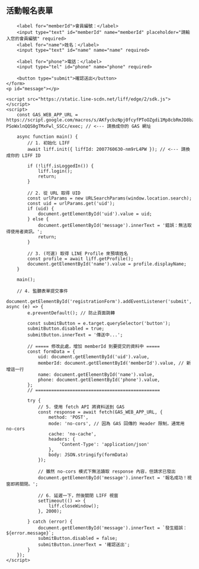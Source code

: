 <!DOCTYPE html>
<html lang="zh-Hant">
<head>
    <meta charset="UTF-8">
    <meta name="viewport" content="width=device-width, initial-scale=1.0">
    <title>活動報名</title>
    <style>
        body { font-family: sans-serif; padding: 20px; }
        input { width: 100%; padding: 8px; margin-bottom: 10px; box-sizing: border-box; }
        button { width: 100%; padding: 10px; background-color: #00B900; color: white; border: none; border-radius: 5px; cursor: pointer; }
        #message { margin-top: 15px; text-align: center; }
    </style>
</head>
<body>
    <h2>活動報名表單</h2>
    <form id="registrationForm">
        <input type="hidden" id="uid" name="uid">

        <label for="memberId">會員編號：</label>
        <input type="text" id="memberId" name="memberId" placeholder="請輸入您的會員編號" required>
        <label for="name">姓名：</label>
        <input type="text" id="name" name="name" required>

        <label for="phone">電話：</label>
        <input type="tel" id="phone" name="phone" required>

        <button type="submit">確認送出</button>
    </form>
    <p id="message"></p>

    <script src="https://static.line-scdn.net/liff/edge/2/sdk.js"></script>
    <script>
        const GAS_WEB_APP_URL = https://script.google.com/macros/s/AKfycbzNpj0fcyfPToOZgdi1Mp8cbRmJD8bzwVdQ9Zjbma9-PSoWxlnQQS0gTMxFwl_SSCc/exec; // <--- 請換成你的 GAS 網址

        async function main() {
            // 1. 初始化 LIFF
            await liff.init({ liffId: 2007760630-nm9rL4PW }); // <--- 請換成你的 LIFF ID

            if (!liff.isLoggedIn()) {
                liff.login();
                return;
            }

            // 2. 從 URL 取得 UID
            const urlParams = new URLSearchParams(window.location.search);
            const uid = urlParams.get('uid');
            if (uid) {
                document.getElementById('uid').value = uid;
            } else {
                document.getElementById('message').innerText = '錯誤：無法取得使用者資訊。';
                return;
            }
            
            // 3. (可選) 取得 LINE Profile 來預填姓名
            const profile = await liff.getProfile();
            document.getElementById('name').value = profile.displayName;
        }

        main();

        // 4. 監聽表單提交事件
        document.getElementById('registrationForm').addEventListener('submit', async (e) => {
            e.preventDefault(); // 防止頁面跳轉

            const submitButton = e.target.querySelector('button');
            submitButton.disabled = true;
            submitButton.innerText = '傳送中...';

            // ===== 修改此處，增加 memberId 到要提交的資料中 =====
            const formData = {
                uid: document.getElementById('uid').value,
                memberId: document.getElementById('memberId').value, // 新增這一行
                name: document.getElementById('name').value,
                phone: document.getElementById('phone').value,
            };
            // ===============================================

            try {
                // 5. 使用 fetch API 將資料送到 GAS
                const response = await fetch(GAS_WEB_APP_URL, {
                    method: 'POST',
                    mode: 'no-cors', // 因為 GAS 回傳的 Header 限制，通常用 no-cors
                    cache: 'no-cache',
                    headers: {
                        'Content-Type': 'application/json'
                    },
                    body: JSON.stringify(formData)
                });
                
                // 雖然 no-cors 模式下無法讀取 response 內容，但請求已發出
                document.getElementById('message').innerText = '報名成功！視窗即將關閉。';

                // 6. 延遲一下，然後關閉 LIFF 視窗
                setTimeout(() => {
                    liff.closeWindow();
                }, 2000);

            } catch (error) {
                document.getElementById('message').innerText = `發生錯誤：${error.message}`;
                submitButton.disabled = false;
                submitButton.innerText = '確認送出';
            }
        });
    </script>
</body>
</html>

